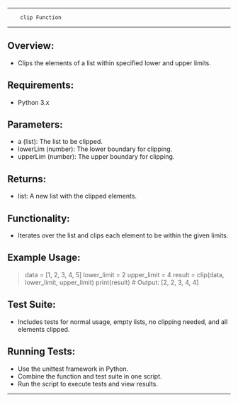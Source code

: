 ---------------------------------------------------------------
        clip Function
---------------------------------------------------------------

Overview:
---------
- Clips the elements of a list within specified lower and upper limits.

Requirements:
-------------
- Python 3.x

Parameters:
-----------
- a (list): The list to be clipped.
- lowerLim (number): The lower boundary for clipping.
- upperLim (number): The upper boundary for clipping.

Returns:
--------
- list: A new list with the clipped elements.

Functionality:
--------------
- Iterates over the list and clips each element to be within the given limits.

Example Usage:
--------------
> data = [1, 2, 3, 4, 5]
> lower_limit = 2
> upper_limit = 4
> result = clip(data, lower_limit, upper_limit)
> print(result)  # Output: [2, 2, 3, 4, 4]

Test Suite:
-----------
- Includes tests for normal usage, empty lists, no clipping needed, and all elements clipped.

Running Tests:
--------------
- Use the unittest framework in Python.
- Combine the function and test suite in one script.
- Run the script to execute tests and view results.

---------------------------------------------------------------
